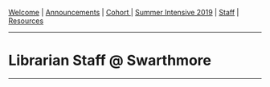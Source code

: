 [Welcome](https://www.example.com) | [Announcements](https://www.example.com) | [Cohort ](https://www.example.com) | [Summer Intensive 2019](https://www.example.com) | [Staff](https://www.example.com) | [Resources](https://www.example.com)

---

# Librarian Staff @ Swarthmore


---
